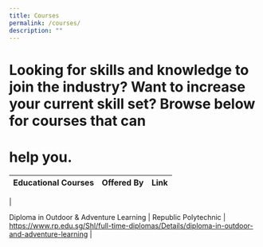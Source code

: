 ```yaml
---
title: Courses
permalink: /courses/
description: ""
---
```

# Looking for skills and knowledge to join the industry? Want to increase your current skill set? Browse below for courses that can  
# help you.



| Educational Courses | Offered By | Link |
| -------- | -------- | -------- |
|    

Diploma in Outdoor & Adventure Learning     |    Republic Polytechnic     | https://www.rp.edu.sg/Shl/full-time-diplomas/Details/diploma-in-outdoor-and-adventure-learning     |

